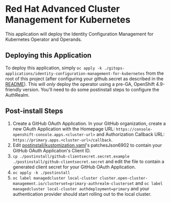 # Red Hat Advanced Cluster Management for Kubernetes

This application will deploy the Identity Configuration Management for Kubernetes Operator and Operands.  

## Deploying this Application

To deploy this application, simply `oc apply -k ./gitops-applications/identity-configuration-management-for-kubernetes` from the root of this project (after configuring your github.secret as described in the [README](../../gitops-applications/identity-configuration-management-for-kubernetes/README.md)).  This will _only_ deploy the operator using a pre-GA, OpenShift 4.9-friendly version.  You'll need to do some postinstall steps to configure the AuthRealm.  

## Post-install Steps

1. Create a GitHub OAuth Application.  In your GitHub organization, create a new OAuth Application with the Homepage URL: `https://console-openshift-console.apps.<cluster-url>` and Authorization Callback URL: `https://primary.apps.<cluster-url>/callback`.  
2. Edit [postinstall/kustomization.yaml](./postinstall/kustomization.yaml)'s patchesJson6902 to contain your GitHub OAuth Application's Client ID.  
3. `cp ./postinstall/github-clientsecret.secret.example ./postinstall/github-clientsecret.secret` and edit the file to contain a generated client secret for your GitHub OAuth Application.  
4. `oc apply -k ./postinstall`
5. `oc label managedcluster local-cluster cluster.open-cluster-management.io/clusterset=primary-authrealm-clusterset` and `oc label managedcluster local-cluster authdeployment=primary` and your authentication provider should start rolling out to the local cluster.  
